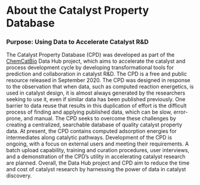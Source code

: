 # About the Catalyst Property Database

### Purpose: Using Data to Accelerate Catalyst R&D <!-- {docsify-ignore} -->

The Catalyst Property Database (CPD) was developed as part of the [ChemCatBio](https://chemcatbio.org) Data Hub project, which aims to accelerate the catalyst and process development cycle by developing transformational tools for prediction and collaboration in catalyst R&D. The CPD is a free and public resource released in September 2020. The CPD was designed in response to the observation that when data, such as computed reaction energetics, is used in catalyst design, it is almost always generated by the researchers seeking to use it, even if similar data has been published previously. One barrier to data reuse that results in this duplication of effort is the difficult process of finding and applying published data, which can be slow, error-prone, and manual. The CPD seeks to overcome these challenges by creating a centralized, searchable database of quality catalyst property data. At present, the CPD contains computed adsorption energies for intermediates along catalytic pathways. Development of the CPD is ongoing, with a focus on external users and meeting their requirements. A batch upload capability, training and curation procedures, user interviews, and a demonstration of the CPD’s utility in accelerating catalyst research are planned. Overall, the Data Hub project and CPD aim to reduce the time and cost of catalyst research by harnessing the power of data in catalyst discovery.
